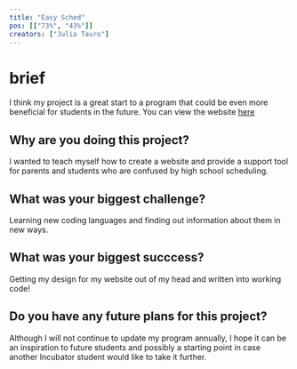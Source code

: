 ```yaml
---
title: "Easy Sched"
pos: [["73%", "43%"]]
creators: ["Julia Tauro"]
---
```


# brief
I think my project is a great start to a program that could be even more beneficial for students in the future.
You can view the website <a href='easysched.jtauro.repl.co'> here </a>

## Why are you doing this project?
I wanted to teach myself how to create a website and provide a support tool for parents and students who are confused by high school scheduling.

## What was your biggest challenge?
Learning new coding languages and finding out information about them in new ways.

## What was your biggest succcess?
Getting my design for my website out of my head and written into working code!

## Do you have any future plans for this project?
Although I will not continue to update my program annually, I hope it can be an inspiration to future students and possibly a starting point in case another Incubator student would like to take it further.